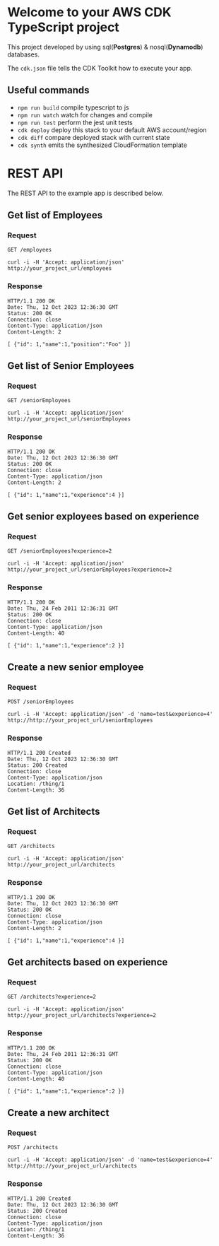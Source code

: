 # Welcome to your AWS CDK TypeScript project

This project developed by using sql(**Postgres**) & nosql(**Dynamodb**) databases.

The `cdk.json` file tells the CDK Toolkit how to execute your app.

## Useful commands

- `npm run build` compile typescript to js
- `npm run watch` watch for changes and compile
- `npm run test` perform the jest unit tests
- `cdk deploy` deploy this stack to your default AWS account/region
- `cdk diff` compare deployed stack with current state
- `cdk synth` emits the synthesized CloudFormation template

# REST API

The REST API to the example app is described below.

## Get list of Employees

### Request

`GET /employees`

    curl -i -H 'Accept: application/json' http://your_project_url/employees

### Response

    HTTP/1.1 200 OK
    Date: Thu, 12 Oct 2023 12:36:30 GMT
    Status: 200 OK
    Connection: close
    Content-Type: application/json
    Content-Length: 2

    [ {"id": 1,"name":1,"position":"Foo" }]

## Get list of Senior Employees

### Request

`GET /seniorEmployees`

    curl -i -H 'Accept: application/json' http://your_project_url/seniorEmployees

### Response

    HTTP/1.1 200 OK
    Date: Thu, 12 Oct 2023 12:36:30 GMT
    Status: 200 OK
    Connection: close
    Content-Type: application/json
    Content-Length: 2

    [ {"id": 1,"name":1,"experience":4 }]

## Get senior exployees based on experience

### Request

`GET /seniorEmployees?experience=2`

    curl -i -H 'Accept: application/json' http://your_project_url/seniorEmployees?experience=2

### Response

    HTTP/1.1 200 OK
    Date: Thu, 24 Feb 2011 12:36:31 GMT
    Status: 200 OK
    Connection: close
    Content-Type: application/json
    Content-Length: 40

    [ {"id": 1,"name":1,"experience":2 }]

## Create a new senior employee

### Request

`POST /seniorEmployees`

    curl -i -H 'Accept: application/json' -d 'name=test&experience=4' http://http://your_project_url/seniorEmployees

### Response

    HTTP/1.1 200 Created
    Date: Thu, 12 Oct 2023 12:36:30 GMT
    Status: 200 Created
    Connection: close
    Content-Type: application/json
    Location: /thing/1
    Content-Length: 36

## Get list of Architects

### Request

`GET /architects`

    curl -i -H 'Accept: application/json' http://your_project_url/architects

### Response

    HTTP/1.1 200 OK
    Date: Thu, 12 Oct 2023 12:36:30 GMT
    Status: 200 OK
    Connection: close
    Content-Type: application/json
    Content-Length: 2

    [ {"id": 1,"name":1,"experience":4 }]

## Get architects based on experience

### Request

`GET /architects?experience=2`

    curl -i -H 'Accept: application/json' http://your_project_url/architects?experience=2

### Response

    HTTP/1.1 200 OK
    Date: Thu, 24 Feb 2011 12:36:31 GMT
    Status: 200 OK
    Connection: close
    Content-Type: application/json
    Content-Length: 40

    [ {"id": 1,"name":1,"experience":2 }]

## Create a new architect

### Request

`POST /architects`

    curl -i -H 'Accept: application/json' -d 'name=test&experience=4' http://http://your_project_url/architects

### Response

    HTTP/1.1 200 Created
    Date: Thu, 12 Oct 2023 12:36:30 GMT
    Status: 200 Created
    Connection: close
    Content-Type: application/json
    Location: /thing/1
    Content-Length: 36
